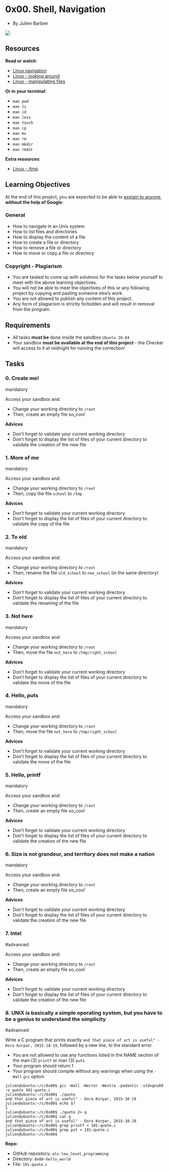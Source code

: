 0x00. Shell, Navigation
======================

-   By Julien Barbier

![](https://s3.amazonaws.com/intranet-projects-files/holbertonschool-low_level_programming/212/cisfun.jpg)

Resources
---------

**Read or watch**:

-   [Linux navigation](https://intranet.alxswe.com/rltoken/wpsA1kZvIz5_aVkvXuKN5Q)
-   [Linux - looking around](https://intranet.alxswe.com/rltoken/q1dtRMnA99cyFF4ALjoX_w)
-   [Linux - manipulating files](https://intranet.alxswe.com/rltoken/t97eLJ6U-HwjZTe4QfxKdw)

**Or in your terminal**:

-   `man pwd`
-   `man ls`
-   `man cd`
-   `man less`
-   `man touch`
-   `man cp`
-   `man mv`
-   `man rm`
-   `man mkdir`
-   `man rmdi`r

**Extra resources**:

-   [Linux - /tmp](https://intranet.alxswe.com/rltoken/czGvASt_M8PW05Ubdp8EBw)

Learning Objectives
-------------------

At the end of this project, you are expected to be able to [explain to anyone](https://intranet.alxswe.com/rltoken/cbOGeLNvliyLR8bzoLGGiQ "explain to anyone"), **without the help of Google**:

### General

-   How to navigate in an Unix system
-   How to list files and directories
-   How to display the content of a file
-   How to create a file or directory
-   How to remove a file or directory
-   How to move or copy a file or directory

### Copyright - Plagiarism

-   You are tasked to come up with solutions for the tasks below yourself to meet with the above learning objectives.
-   You will not be able to meet the objectives of this or any following project by copying and pasting someone else’s work.
-   You are not allowed to publish any content of this project.
-   Any form of plagiarism is strictly forbidden and will result in removal from the program.

Requirements
------------

-   All tasks **must be** done inside the sandbox `Ubuntu 20.04`
-   Your sandbox **must be available at the end of this project** - the Checker will access to it at midnight for running the correction!



Tasks
-----

### 0. Create me!

mandatory

Access your sandbox and:

-   Change your working directory to `/root`
-   Then, create an empty file so_cool`

**Advices**

-   Don’t forget to validate your current working directory
-   Don’t forget to display the list of files of your current directory to validate the creation of the new file



### 1. More of me

mandatory

Access your sandbox and:

-   Change your working directory to `/root`
-   Then, copy the file `school` to `/tmp`

**Advices**

-   Don’t forget to validate your current working directory
-   Don’t forget to display the list of files of your current directory to validate the copy of the file



### 2. To old

mandatory

Access your sandbox and:

-   Change your working directory to `/root`
-   Then, rename the file `old_school` to `new_school` (in the same directory)

**Advices**

-   Don’t forget to validate your current working directory
-   Don’t forget to display the list of files of your current directory to validate the renaming of the file



### 3. Not here

mandatory

Access your sandbox and:

-   Change your working directory to `/root`
-   Then, move the file `not_here` to `/tmp/right_school`

**Advices**

-   Don’t forget to validate your current working directory
-   Don’t forget to display the list of files of your current directory to validate the move of the file



### 4\. Hello, puts

mandatory

Access your sandbox and:

-   Change your working directory to `/root`
-   Then, move the file `not_here` to `/tmp/right_school`

**Advices**

-   Don’t forget to validate your current working directory
-   Don’t forget to display the list of files of your current directory to validate the move of the file



### 5\. Hello, printf

mandatory

Access your sandbox and:

-   Change your working directory to `/root`
-   Then, create an empty file so_cool`

**Advices**

-   Don’t forget to validate your current working directory
-   Don’t forget to display the list of files of your current directory to validate the creation of the new file


### 6\. Size is not grandeur, and territory does not make a nation

mandatory

Access your sandbox and:

-   Change your working directory to `/root`
-   Then, create an empty file so_cool`

**Advices**

-   Don’t forget to validate your current working directory
-   Don’t forget to display the list of files of your current directory to validate the creation of the new file


 
### 7\. Intel

#advanced

Access your sandbox and:

-   Change your working directory to `/root`
-   Then, create an empty file so_cool`

**Advices**

-   Don’t forget to validate your current working directory
-   Don’t forget to display the list of files of your current directory to validate the creation of the new file


### 8\. UNIX is basically a simple operating system, but you have to be a genius to understand the simplicity

#advanced

Write a C program that prints exactly `and that piece of art is useful" - Dora Korpar, 2015-10-19`, followed by a new line, to the standard error.

-   You are not allowed to use any functions listed in the NAME section of the man (3) `printf` or man (3) `puts`
-   Your program should return 1
-   Your program should compile without any warnings when using the `-Wall` `gcc` option

```
julien@ubuntu:~/c/0x00$ gcc -Wall -Werror -Wextra -pedantic -std=gnu89 -o quote 101-quote.c
julien@ubuntu:~/c/0x00$ ./quote
and that piece of art is useful" - Dora Korpar, 2015-10-19
julien@ubuntu:~/c/0x00$ echo $?
1
julien@ubuntu:~/c/0x00$ ./quote 2> q
julien@ubuntu:~/c/0x00$ cat q
and that piece of art is useful" - Dora Korpar, 2015-10-19
julien@ubuntu:~/c/0x00$ grep printf < 101-quote.c
julien@ubuntu:~/c/0x00$ grep put < 101-quote.c
julien@ubuntu:~/c/0x00$

```

**Repo:**

-   GitHub repository: `alx-low_level_programming`
-   Directory: `0x00-hello_world`
-   File: `101-quote.c`
